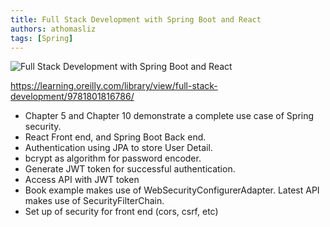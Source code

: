 ```yaml
---
title: Full Stack Development with Spring Boot and React
authors: athomasliz
tags: [Spring]
---
```


![Full Stack Development with Spring Boot and React](https://learning.oreilly.com/covers/urn:orm:book:9781801816786/400w/)

https://learning.oreilly.com/library/view/full-stack-development/9781801816786/

- Chapter 5 and Chapter 10 demonstrate a complete use case of Spring security. 
- React Front end, and Spring Boot Back end. 
- Authentication using JPA to store User Detail.
- bcrypt as algorithm for password encoder.
- Generate JWT token for successful authentication.
- Access API with JWT token
- Book example makes use of WebSecurityConfigurerAdapter. Latest API makes use of SecurityFilterChain.
- Set up of security for front end (cors, csrf, etc)
